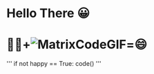 # Hello There 😀

# 🧑‍💻+![MatrixCodeGIF](https://user-images.githubusercontent.com/70989484/149671646-b1976be3-ca6e-4400-9a4d-c5f51c764fa9.gif)=😄

'''
if not happy == True:
    code()
'''
